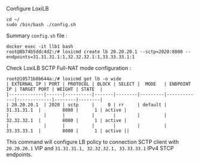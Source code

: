 
Configure LoxiLB

```
cd ~/
sudo /bin/bash ./config.sh
```

Summary `config.sh` file :
```
docker exec -it llb1 bash
root@8b74b5ddc4d2:/# loxicmd create lb 20.20.20.1 --sctp=2020:8080 --endpoints=31.31.31.1:1,32.32.32.1:1,33.33.33.1:1
```

Check LoxiLB SCTP Full-NAT mode configuration :
```
root@10571b8b644a:/# loxicmd get lb -o wide
| EXTERNAL IP | PORT | PROTOCOL | BLOCK | SELECT |  MODE   | ENDPOINT IP | TARGET PORT | WEIGHT | STATE  |
|-------------|------|----------|-------|--------|---------|-------------|-------------|--------|--------|
| 20.20.20.1  | 2020 | sctp     |     0 | rr     | default | 31.31.31.1  |        8080 |      1 | active |
|             |      |          |       |        |         | 32.32.32.1  |        8080 |      1 | active |
|             |      |          |       |        |         | 33.33.33.1  |        8080 |      1 | active ||
```

This command will configure LB policy to connection SCTP client with `20.20.20.1` VIP and `31.31.31.1, 32.32.32.1, 33.33.33.1` IPv4 STCP endpoints.

